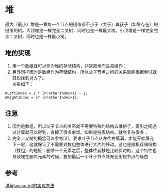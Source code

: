 # 堆
最大（最小）堆是一棵每一个节点的键值都不小于（大于）其孩子（如果存在）的键值的树。大顶堆是一棵完全二叉树，同时也是一棵最大树。小顶堆是一棵完全完全二叉树，同时也是一棵最小树。  

## 堆的实现
1.  用一个数组就可以作为堆的存储结构，非常简单而且易操作；  
2.  另外同样因为是数组作为存储结构，所以父子节点之间的关系就能根据索引就轻松找到对方了。  
关系如下：
```
nLeftIndex = 2 * (nFatherIndex+1) - 1;
nRightIndex = 2* (nFatherIndex+1);
```
## 注意
1.  因为是数组，所以父子节点的关系就不需要特殊的结构去维护了，索引之间通过计算就可以得到，省掉了很多麻烦。如果是链表结构，就会复杂很多；  
2.  完全二叉树的概念可以参考[2]，要求叶子节点从左往右填满，才能开始填充下一层，这就保证了不需要对数组整体进行大片的移动。这也是随机存储结构（数组）的短板：删除一个元素之后，整体往前移是比较费时的。这个特性也导致堆在删除元素的时候，要把最后一个叶子节点补充到树根节点的缘由  

## 参考
[详解javascript的实现方法](http://www.jb51.net/article/98512.htm)  